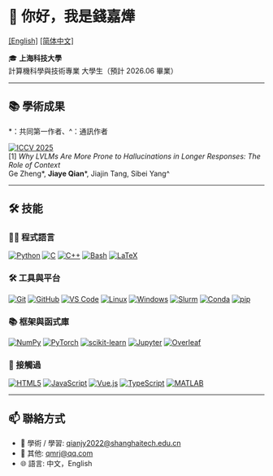 # 👋 你好，我是錢嘉燁

[[English]](README.md)
[[简体中文]](zh-hans.md)

🎓 **上海科技大學**  
計算機科學與技術專業 大學生（預計 2026.06 畢業）

---

## 📚 學術成果

\*：共同第一作者、^：通訊作者
<!-- 
[![NeurIPS 2025](https://img.shields.io/badge/NeurIPS%202025-blue)](#)  
[3] *Intervene-All-Paths: Unified Mitigation of LVLM Hallucinations across Alignment Formats*  
**Jiaye Qian**\*, Ge Zheng\*, Yuchen Zhu, Sibei Yang^

[![NeurIPS 2025](https://img.shields.io/badge/NeurIPS%202025-blue)](#)  
[2] *Discovering Compositional Hallucinations in LVLMs*  
Ge Zheng, Jiajin Tang, **Jiaye Qian**, Hanzhuo Huang, Cheng Shi, Sibei Yang^ -->

[![ICCV 2025](https://img.shields.io/badge/ICCV%202025-blue)](https://openaccess.thecvf.com/content/ICCV2025/html/Zheng_Why_LVLMs_Are_More_Prone_to_Hallucinations_in_Longer_Responses_ICCV_2025_paper.html)  
[1] *Why LVLMs Are More Prone to Hallucinations in Longer Responses: The Role of Context*  
Ge Zheng\*, **Jiaye Qian**\*, Jiajin Tang, Sibei Yang^

---

## 🛠️ 技能

### 👨‍💻 程式語言
[![Python](https://img.shields.io/badge/Python-3776AB?style=for-the-badge&logo=python&logoColor=white)](https://www.python.org/)
[![C](https://img.shields.io/badge/C-A8B9CC?style=for-the-badge&logo=c&logoColor=white)](https://en.cppreference.com/w/c)
[![C++](https://img.shields.io/badge/C++-00599C?style=for-the-badge&logo=cplusplus&logoColor=white)](https://isocpp.org/)
[![Bash](https://img.shields.io/badge/Bash-4EAA25?style=for-the-badge&logo=gnu-bash&logoColor=white)](https://www.gnu.org/software/bash/)
[![LaTeX](https://img.shields.io/badge/LaTeX-008080?style=for-the-badge&logo=latex&logoColor=white)](https://www.latex-project.org/)

### 🛠️ 工具與平台
[![Git](https://img.shields.io/badge/Git-F05032?style=for-the-badge&logo=git&logoColor=white)](https://git-scm.com/)
[![GitHub](https://img.shields.io/badge/GitHub-181717?style=for-the-badge&logo=github&logoColor=white)](https://github.com/qmrj)
[![VS Code](https://img.shields.io/badge/VS%20Code-007ACC?style=for-the-badge&logo=visual-studio-code&logoColor=white)](https://code.visualstudio.com/)
[![Linux](https://img.shields.io/badge/Linux-FCC624?style=for-the-badge&logo=linux&logoColor=black)](https://www.kernel.org/)
[![Windows](https://img.shields.io/badge/Windows-0078D6?style=for-the-badge&logo=windows&logoColor=white)](https://www.microsoft.com/windows)
[![Slurm](https://img.shields.io/badge/Slurm-2D4F8D?style=for-the-badge&logo=slurm&logoColor=white)](https://slurm.schedmd.com/)
[![Conda](https://img.shields.io/badge/Conda-44A833?style=for-the-badge&logo=anaconda&logoColor=white)](https://docs.conda.io/)
[![pip](https://img.shields.io/badge/pip-3776AB?style=for-the-badge&logo=python&logoColor=white)](https://pip.pypa.io/)

### 📚 框架與函式庫
[![NumPy](https://img.shields.io/badge/NumPy-013243?style=for-the-badge&logo=numpy&logoColor=white)](https://numpy.org/)
[![PyTorch](https://img.shields.io/badge/PyTorch-EE4C2C?style=for-the-badge&logo=pytorch&logoColor=white)](https://pytorch.org/)
[![scikit-learn](https://img.shields.io/badge/scikit--learn-F7931E?style=for-the-badge&logo=scikit-learn&logoColor=white)](https://scikit-learn.org/)
[![Jupyter](https://img.shields.io/badge/Jupyter-F37626?style=for-the-badge&logo=jupyter&logoColor=white)](https://jupyter.org/)
[![Overleaf](https://img.shields.io/badge/Overleaf-00B0B9?style=for-the-badge&logo=overleaf&logoColor=white)](https://www.overleaf.com/)

### 🐣 接觸過
[![HTML5](https://img.shields.io/badge/HTML5-E34F26?style=for-the-badge&logo=html5&logoColor=white)](https://developer.mozilla.org/en-US/docs/Web/HTML)
[![JavaScript](https://img.shields.io/badge/JavaScript-F7DF1E?style=for-the-badge&logo=javascript&logoColor=black)](https://developer.mozilla.org/en-US/docs/Web/JavaScript)
[![Vue.js](https://img.shields.io/badge/Vue.js-4FC08D?style=for-the-badge&logo=vue.js&logoColor=white)](https://vuejs.org/)
[![TypeScript](https://img.shields.io/badge/TypeScript-3178C6?style=for-the-badge&logo=typescript&logoColor=white)](https://www.typescriptlang.org/)
[![MATLAB](https://img.shields.io/badge/MATLAB-0076A8?style=for-the-badge&logo=matlab&logoColor=white)](https://www.mathworks.com/products/matlab.html)

---

## 📫 聯絡方式

- 📧 學術 / 學習: [qianjy2022@shanghaitech.edu.cn](mailto:qianjy2022@shanghaitech.edu.cn)
- 📮 其他: [qmrj@qq.com](mailto:qmrj@qq.com)
- 🌐 語言: 中文，English
